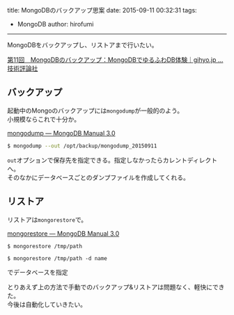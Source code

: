 title: MongoDBのバックアップ思案
date: 2015-09-11 00:32:31
tags:
- MongoDB
author: hirofumi

---
MongoDBをバックアップし、リストアまで行いたい。

[第11回　MongoDBのバックアップ：MongoDBでゆるふわDB体験｜gihyo.jp … 技術評論社](http://gihyo.jp/dev/serial/01/mongodb/0011)

## バックアップ

起動中のMongoのバックアップには`mongodump`が一般的のよう。  
小規模ならこれで十分か。

[mongodump — MongoDB Manual 3.0](http://docs.mongodb.org/manual/reference/program/mongodump/)

```bash
$ mongodump --out /opt/backup/mongodump_20150911
```

`out`オプションで保存先を指定できる。指定しなかったらカレントディレクトへ。  
そのなかにデータベースごとのダンプファイルを作成してくれる。

## リストア

リストアは`mongorestore`で。

[mongorestore — MongoDB Manual 3.0](http://docs.mongodb.org/manual/reference/program/mongorestore/)

```bash
$ mongorestore /tmp/path
```

```shell
$ mongorestore /tmp/path -d name
```

でデータベースを指定

とりあえず上の方法で手動でのバックアップ&リストアは問題なく、軽快にできた。  
今後は自動化していきたい。